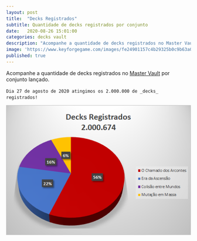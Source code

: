 ```yaml
---
layout: post
title:  "Decks Registrados"
subtitle: Quantidade de decks registrados por conjunto
date:   2020-08-26 15:01:00
categories: decks vault
description: "Acompanhe a quantidade de decks registrados no Master Vault por conjunto"
image: 'https://www.keyforgegame.com/images/fe24901157c4b29325b0c9b63a0be570.png'
published: true
---
```


Acompanhe a quantidade de decks registrados no [Master Vault](https://www.keyforgegame.com/)
por conjunto lançado.

`Dia 27 de agosto de 2020 atingimos os 2.000.000 de _decks_ registrados!`

![RegisterChart.png](/assets/RegisterChart.png)
